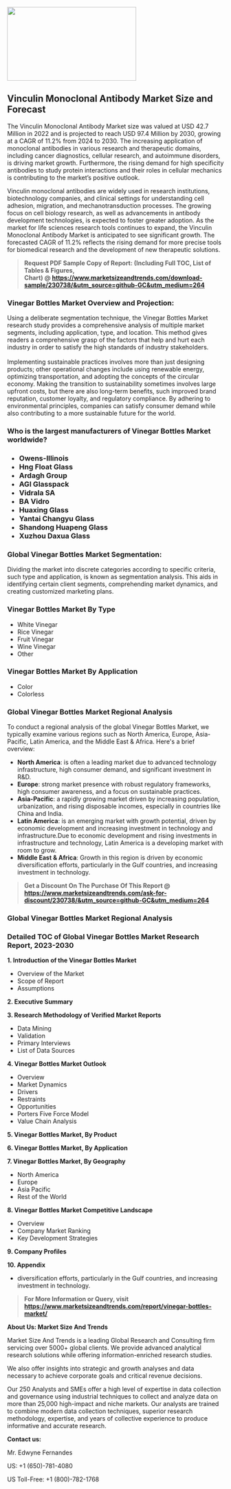 <p><img class="alignnone size-medium wp-image-20088" src="https://ffe5etoiles.com/wp-content/uploads/2024/12/MST1-300x171.png" alt="" width="300" height="171" /></p><h2>Vinculin Monoclonal Antibody Market Size and Forecast</h2><p>The Vinculin Monoclonal Antibody Market size was valued at USD 42.7 Million in 2022 and is projected to reach USD 97.4 Million by 2030, growing at a CAGR of 11.2% from 2024 to 2030. The increasing application of monoclonal antibodies in various research and therapeutic domains, including cancer diagnostics, cellular research, and autoimmune disorders, is driving market growth. Furthermore, the rising demand for high specificity antibodies to study protein interactions and their roles in cellular mechanics is contributing to the market’s positive outlook.</p><p>Vinculin monoclonal antibodies are widely used in research institutions, biotechnology companies, and clinical settings for understanding cell adhesion, migration, and mechanotransduction processes. The growing focus on cell biology research, as well as advancements in antibody development technologies, is expected to foster greater adoption. As the market for life sciences research tools continues to expand, the Vinculin Monoclonal Antibody Market is anticipated to see significant growth. The forecasted CAGR of 11.2% reflects the rising demand for more precise tools for biomedical research and the development of new therapeutic solutions.</p></p><blockquote id="" class=""><strong>Request PDF Sample Copy of Report: (Including Full TOC, List of Tables &amp; Figures, Chart)&nbsp;@&nbsp;<strong><a href="https://www.marketsizeandtrends.com/download-sample/230738/&utm_source=github-GC&utm_medium=264" target="_blank">https://www.marketsizeandtrends.com/download-sample/230738/&utm_source=github-GC&utm_medium=264</a></strong></strong></blockquote><h3 id="" class="">Vinegar Bottles Market&nbsp;Overview and Projection:</h3><p id="" class="">Using a deliberate segmentation technique, the Vinegar Bottles Market research study provides a comprehensive analysis of multiple market segments, including application, type, and location. This method gives readers a comprehensive grasp of the factors that help and hurt each industry in order to satisfy the high standards of industry stakeholders. <br /> <br />Implementing sustainable practices involves more than just designing products; other operational changes include using renewable energy, optimizing transportation, and adopting the concepts of the circular economy. Making the transition to sustainability sometimes involves large upfront costs, but there are also long-term benefits, such improved brand reputation, customer loyalty, and regulatory compliance. By adhering to environmental principles, companies can satisfy consumer demand while also contributing to a more sustainable future for the world.</p><h3 id="" class="">Who is the largest manufacturers of&nbsp;Vinegar Bottles Market worldwide?</h3><h3 class=""><p><ul><li>Owens-Illinois </li><li> Hng Float Glass </li><li> Ardagh Group </li><li> AGI Glasspack </li><li> Vidrala SA </li><li> BA Vidro </li><li> Huaxing Glass </li><li> Yantai Changyu Glass </li><li> Shandong Huapeng Glass </li><li> Xuzhou Daxua Glass</li></ul></p></h3><h3 id="" class="">Global&nbsp;Vinegar Bottles Market Segmentation:</h3><p id="" class="">Dividing the market into discrete categories according to specific criteria, such type and application, is known as segmentation analysis. This aids in identifying certain client segments, comprehending market dynamics, and creating customized marketing plans.</p><h3 id="" class="">Vinegar Bottles Market&nbsp;By Type</h3><p><p><ul><li>White Vinegar</li><li> Rice Vinegar</li><li> Fruit Vinegar</li><li> Wine Vinegar</li><li> Other</p></li></ul></p></p><h3 id="" class="">Vinegar Bottles Market&nbsp;By Application</h3><p class=""><p><ul><li>Color</li><li> Colorless</li></ul></p></p><h3 id="" class="">Global Vinegar Bottles Market Regional Analysis</h3><p id="" class="">To conduct a regional analysis of the global Vinegar Bottles Market, we typically examine various regions such as North America, Europe, Asia-Pacific, Latin America, and the Middle East &amp; Africa. Here's a brief overview:</p><ul><li><strong>North America</strong>: is often a leading market due to advanced technology infrastructure, high consumer demand, and significant investment in R&amp;D.</li><li><strong>Europe</strong>: strong market presence with robust regulatory frameworks, high consumer awareness, and a focus on sustainable practices.</li><li><strong>Asia-Pacific</strong>: a rapidly growing market driven by increasing population, urbanization, and rising disposable incomes, especially in countries like China and India.</li><li><strong>Latin America</strong>: is an emerging market with growth potential, driven by economic development and increasing investment in technology and infrastructure.Due to economic development and rising investments in infrastructure and technology, Latin America is a developing market with room to grow.</li><li><strong>Middle East &amp; Africa</strong>: Growth in this region is driven by economic diversification efforts, particularly in the Gulf countries, and increasing investment in technology.</li></ul><blockquote id="" class=""><strong>Get a Discount On The Purchase Of This Report @ <strong><a href="https://www.marketsizeandtrends.com/ask-for-discount/230738/&utm_source=github-GC&utm_medium=264" target="_blank">https://www.marketsizeandtrends.com/ask-for-discount/230738/&utm_source=github-GC&utm_medium=264</a></strong></strong></blockquote><h3 id="" class="">Global Vinegar Bottles Market Regional Analysis</h3><h3 id="" class="">Detailed TOC of Global Vinegar Bottles Market Research Report, 2023-2030</h3><p id="" class=""><strong>1. Introduction of the Vinegar Bottles Market</strong></p><ul><li>Overview of the Market</li><li>Scope of Report</li><li>Assumptions</li></ul><p id="" class=""><strong>2. Executive Summary</strong></p><p id="" class=""><strong>3. Research Methodology of Verified Market Reports</strong></p><ul><li>Data Mining</li><li>Validation</li><li>Primary Interviews</li><li>List of Data Sources</li></ul><p id="" class=""><strong>4. Vinegar Bottles Market Outlook</strong></p><ul><li>Overview</li><li>Market Dynamics</li><li>Drivers</li><li>Restraints</li><li>Opportunities</li><li>Porters Five Force Model</li><li>Value Chain Analysis</li></ul><p id="" class=""><strong>5. Vinegar Bottles Market, By Product</strong></p><p id="" class=""><strong>6. Vinegar Bottles Market, By Application</strong></p><p id="" class=""><strong>7. Vinegar Bottles Market, By Geography</strong></p><ul><li>North America</li><li>Europe</li><li>Asia Pacific</li><li>Rest of the World</li></ul><p id="" class=""><strong>8. Vinegar Bottles Market Competitive Landscape</strong></p><ul><li>Overview</li><li>Company Market Ranking</li><li>Key Development Strategies</li></ul><p id="" class=""><strong>9. Company Profiles</strong></p><p id="" class=""><strong>10. Appendix</strong></p><ul><li>diversification efforts, particularly in the Gulf countries, and increasing investment in technology.</li></ul><blockquote id="" class=""><strong>For More Information or Query, visit <strong><strong><a href="https://www.marketsizeandtrends.com/report/vinegar-bottles-market/" target="_blank">https://www.marketsizeandtrends.com/report/vinegar-bottles-market/</a></strong></strong></strong></blockquote><p id="" class=""><strong>About Us: Market Size And Trends</strong></p><p id="" class="">Market Size And Trends is a leading Global Research and Consulting firm servicing over 5000+ global clients. We provide advanced analytical research solutions while offering information-enriched research studies.</p><p id="" class="">We also offer insights into strategic and growth analyses and data necessary to achieve corporate goals and critical revenue decisions.</p><p id="" class="">Our 250 Analysts and SMEs offer a high level of expertise in data collection and governance using industrial techniques to collect and analyze data on more than 25,000 high-impact and niche markets. Our analysts are trained to combine modern data collection techniques, superior research methodology, expertise, and years of collective experience to produce informative and accurate research.</p><p id="" class=""><strong>Contact us:</strong></p><p id="" class="">Mr. Edwyne Fernandes</p><p id="" class="">US: +1 (650)-781-4080</p><p id="" class="">US Toll-Free: +1 (800)-782-1768</p>
